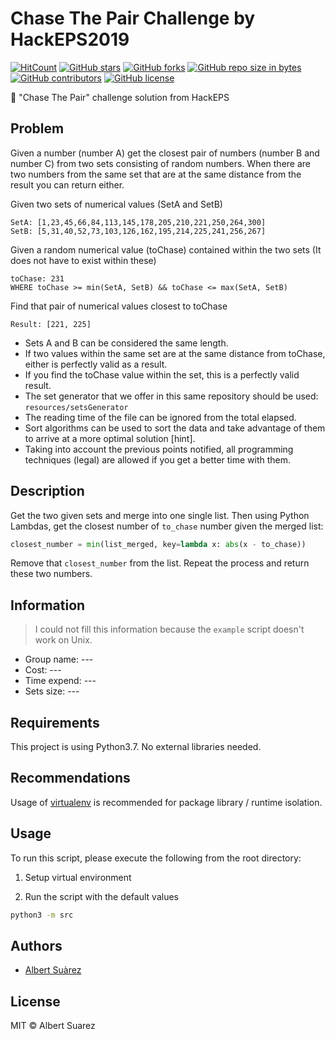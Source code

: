 # Chase The Pair Challenge by HackEPS2019

[![HitCount](http://hits.dwyl.io/AlbertSuarez/hackeps-chasethepair.svg)](http://hits.dwyl.io/AlbertSuarez/hackeps-chasethepair)
[![GitHub stars](https://img.shields.io/github/stars/AlbertSuarez/hackeps-chasethepair.svg)](https://GitHub.com/AlbertSuarez/hackeps-chasethepair/stargazers/)
[![GitHub forks](https://img.shields.io/github/forks/AlbertSuarez/hackeps-chasethepair.svg)](https://GitHub.com/AlbertSuarez/hackeps-chasethepair/network/)
[![GitHub repo size in bytes](https://img.shields.io/github/repo-size/AlbertSuarez/hackeps-chasethepair.svg)](https://github.com/AlbertSuarez/hackeps-chasethepair)
[![GitHub contributors](https://img.shields.io/github/contributors/AlbertSuarez/hackeps-chasethepair.svg)](https://GitHub.com/AlbertSuarez/hackeps-chasethepair/graphs/contributors/)
[![GitHub license](https://img.shields.io/github/license/AlbertSuarez/hackeps-chasethepair.svg)](https://github.com/AlbertSuarez/hackeps-chasethepair/blob/master/LICENSE)

👫 "Chase The Pair" challenge solution from HackEPS

## Problem

Given a number (number A) get the closest pair of numbers (number B and number C) from two sets consisting of random numbers. When there are two numbers from the same set that are at the same distance from the result you can return either.

Given two sets of numerical values (SetA and SetB)

```
SetA: [1,23,45,66,84,113,145,178,205,210,221,250,264,300]
SetB: [5,31,40,52,73,103,126,162,195,214,225,241,256,267]
```

Given a random numerical value (toChase) contained within the two sets (It does not have to exist within these)

```
toChase: 231
WHERE toChase >= min(SetA, SetB) && toChase <= max(SetA, SetB)
```

Find that pair of numerical values closest to toChase

```
Result: [221, 225]
```

- Sets A and B can be considered the same length.
- If two values within the same set are at the same distance from toChase, either is perfectly valid as a result.
- If you find the toChase value within the set, this is a perfectly valid result.
- The set generator that we offer in this same repository should be used: `resources/setsGenerator`
- The reading time of the file can be ignored from the total elapsed.
- Sort algorithms can be used to sort the data and take advantage of them to arrive at a more optimal solution [hint].
- Taking into account the previous points notified, all programming techniques (legal) are allowed if you get a better time with them.

## Description

Get the two given sets and merge into one single list. Then using Python Lambdas, get the closest number of `to_chase` number given the merged list:

```python
closest_number = min(list_merged, key=lambda x: abs(x - to_chase))
```

Remove that `closest_number` from the list. Repeat the process and return these two numbers.

## Information

> I could not fill this information because the `example` script doesn't work on Unix.

- Group name: ---
- Cost: ---
- Time expend: ---
- Sets size: ---

## Requirements

This project is using Python3.7. No external libraries needed.

## Recommendations

Usage of [virtualenv](https://realpython.com/blog/python/python-virtual-environments-a-primer/) is recommended for package library / runtime isolation.

## Usage

To run this script, please execute the following from the root directory:

1. Setup virtual environment

2. Run the script with the default values

  ```bash
  python3 -m src
  ```

## Authors

- [Albert Suàrez](https://github.com/AlbertSuarez)

## License

MIT © Albert Suarez
